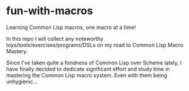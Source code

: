 # fun-with-macros
Learning Common Lisp macros, one macro at a time!

In this repo I will collect any noteworthy toys/tools/exercises/programs/DSLs on my road to Common Lisp Macro Mastery.

Since I've taken quite a fondness of Common Lisp over Scheme lately, I have finally decided to dedicate significant effort and study time in mastering the Common Lisp macro system. Even with them being unhygienic...

